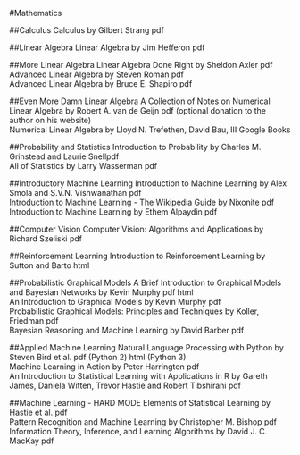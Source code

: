 #Mathematics
 
 ##Calculus
 Calculus by Gilbert Strang pdf

 ##Linear Algebra
 Linear Algebra by Jim Hefferon pdf

 ##More Linear Algebra
 Linear Algebra Done Right by Sheldon Axler pdf  
 Advanced Linear Algebra by Steven Roman pdf  
 Advanced Linear Algebra by Bruce E. Shapiro pdf  

 ##Even More Damn Linear Algebra
 A Collection of Notes on Numerical Linear Algebra by Robert A. van de Geijn pdf (optional donation to the author on his website)  
 Numerical Linear Algebra by Lloyd N. Trefethen, David Bau, III Google Books  

##Probability and Statistics
Introduction to Probability by Charles M. Grinstead and Laurie Snellpdf  
All of Statistics by Larry Wasserman pdf  

##Introductory Machine Learning
Introduction to Machine Learning by Alex Smola and S.V.N. Vishwanathan pdf  
Introduction to Machine Learning - The Wikipedia Guide by Nixonite pdf  
Introduction to Machine Learning by Ethem Alpaydin pdf  

##Computer Vision
Computer Vision: Algorithms and Applications by Richard Szeliski pdf  

##Reinforcement Learning
Introduction to Reinforcement Learning by Sutton and Barto html  

##Probabilistic Graphical Models
A Brief Introduction to Graphical Models and Bayesian Networks by Kevin Murphy pdf html  
An Introduction to Graphical Models by Kevin Murphy pdf  
Probabilistic Graphical Models: Principles and Techniques by Koller, Friedman pdf  
Bayesian Reasoning and Machine Learning by David Barber pdf  

##Applied Machine Learning
Natural Language Processing with Python by Steven Bird et al. pdf (Python 2) html (Python 3)  
Machine Learning in Action by Peter Harrington pdf  
An Introduction to Statistical Learning with Applications in R by Gareth James, Daniela Witten, Trevor Hastie and Robert Tibshirani pdf  

##Machine Learning - HARD MODE
Elements of Statistical Learning by Hastie et al. pdf  
Pattern Recognition and Machine Learning by Christopher M. Bishop pdf  
Information Theory, Inference, and Learning Algorithms by David J. C. MacKay pdf  

